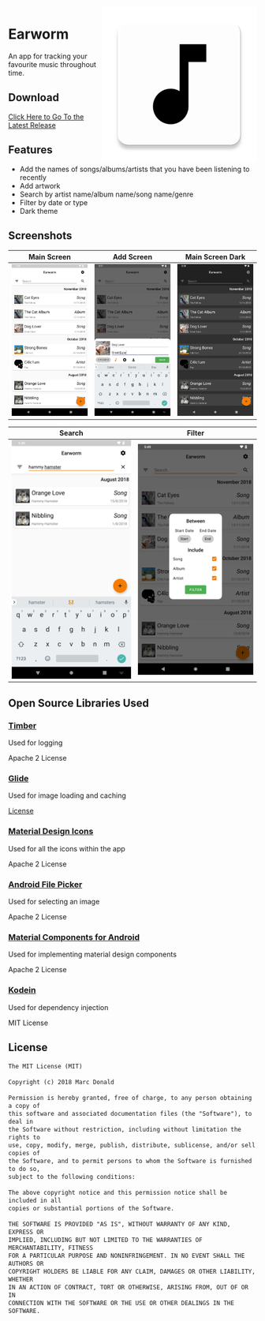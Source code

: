 <img align="right" src="/.github/assets/logo.png?raw=true" width="314"/>

# Earworm
An app for tracking your favourite music throughout time.

## Download
[Click Here to Go To the Latest Release](https://github.com/MarcDonald/Earworm/releases/latest)

## Features
- Add the names of songs/albums/artists that you have been listening to recently
- Add artwork
- Search by artist name/album name/song name/genre
- Filter by date or type
- Dark theme

## Screenshots
| Main Screen | Add Screen | Main Screen Dark |
|:-:|:-:|:-:|
| ![Main Screen](/.github/assets/main-display-light.png?raw=true) | ![Add Screen](/.github/assets/add-light.png?raw=true) |![Dark Theme](/.github/assets/main-display-dark.png?raw=true)

| Search | Filter |
|:-:|:-:|
| ![Search](/.github/assets/search-light.png?raw=true) | ![Filter](/.github/assets/filter-light.png?raw=true) |

## Open Source Libraries Used
### [Timber](https://github.com/JakeWharton/timber)
Used for logging

Apache 2 License

### [Glide](https://github.com/bumptech/glide)
Used for image loading and caching

[License](https://github.com/bumptech/glide/blob/master/LICENSE)

### [Material Design Icons](https://github.com/google/material-design-icons)
Used for all the icons within the app

Apache 2 License

### [Android File Picker](https://github.com/DroidNinja/Android-FilePicker)
Used for selecting an image

Apache 2 License

### [Material Components for Android](https://github.com/material-components/material-components-android)
Used for implementing material design components

Apache 2 License

### [Kodein](https://github.com/Kodein-Framework/Kodein-DI)
Used for dependency injection

MIT License

## License
```
The MIT License (MIT)

Copyright (c) 2018 Marc Donald

Permission is hereby granted, free of charge, to any person obtaining a copy of
this software and associated documentation files (the "Software"), to deal in
the Software without restriction, including without limitation the rights to
use, copy, modify, merge, publish, distribute, sublicense, and/or sell copies of
the Software, and to permit persons to whom the Software is furnished to do so,
subject to the following conditions:

The above copyright notice and this permission notice shall be included in all
copies or substantial portions of the Software.

THE SOFTWARE IS PROVIDED "AS IS", WITHOUT WARRANTY OF ANY KIND, EXPRESS OR
IMPLIED, INCLUDING BUT NOT LIMITED TO THE WARRANTIES OF MERCHANTABILITY, FITNESS
FOR A PARTICULAR PURPOSE AND NONINFRINGEMENT. IN NO EVENT SHALL THE AUTHORS OR
COPYRIGHT HOLDERS BE LIABLE FOR ANY CLAIM, DAMAGES OR OTHER LIABILITY, WHETHER
IN AN ACTION OF CONTRACT, TORT OR OTHERWISE, ARISING FROM, OUT OF OR IN
CONNECTION WITH THE SOFTWARE OR THE USE OR OTHER DEALINGS IN THE SOFTWARE.
```